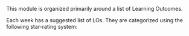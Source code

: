 This module is organized primarily around a list of Learning Outcomes.

Each week has a suggested list of LOs. They are categorized using the following star-rating system:

<include src="ratingSystem.md" />


